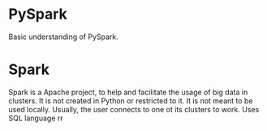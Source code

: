 # PySpark
Basic understanding of PySpark.

# Spark
Spark is a Apache project, to help and facilitate the usage of big data in clusters. It is not created in Python or restricted to it.
It is not meant to be used locally. Usually, the user connects to one ot its clusters to work.
Uses SQL language rr